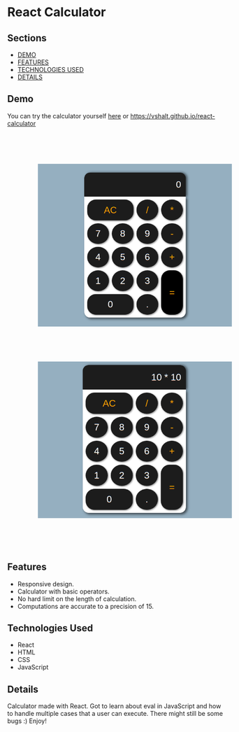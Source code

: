 # React Calculator

## Sections
- [DEMO](#demo)
- [FEATURES](#features)
- [TECHNOLOGIES USED](#technologies-used)
- [DETAILS](#details)

## Demo
You can try the calculator yourself [here](https://vshalt.github.io/react-calculator) or https://vshalt.github.io/react-calculator
<div style="display: flex;flex-wrap:wrap; padding: 30px;">
<img alt="demo" style="margin: 20px; padding: 20px;width: 600px" src="./img/demo1.png">
<img alt="demo" style="margin: 20px; padding: 20px;width: 600px" src="./img/demo2.png">
</div>

## Features
- Responsive design.
- Calculator with basic operators.
- No hard limit on the length of calculation.
- Computations are accurate to a precision of 15.


## Technologies Used
- React
- HTML
- CSS
- JavaScript

## Details
Calculator made with React. Got to learn about eval in JavaScript and how to handle multiple cases that a user can execute. There might still be some bugs :)
Enjoy!
